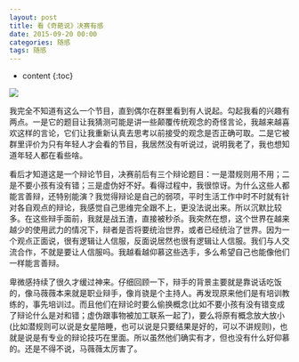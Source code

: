 ```yaml
---
layout: post
title: 看《奇葩说》决赛有感
date: 2015-09-20 00:00
categories: 随感
tags: 随感
---
```


* content
{:toc}

![](https://github.com/HarmonyHu/harmonyhu.github.io/raw/master/_posts/images/qipashuo.jpg)  

我完全不知道有这么一个节目，直到偶尔在群里看到有人说起。勾起我看的兴趣有两点。一是它的题目让我猜测可能是讲一些颠覆传统观念的奇怪言论，我越来越喜欢这样的言论，它们让我重新认真去思考以前接受的观念是否正确可取。二是它被群里评价为只有年轻人才会看的节目，我居然没有听说过，说明我老了，我也想知道年轻人都在看些啥。  


看后才知道这是一个辩论节目，决赛前后有三个辩论题目：一是潜规则用不用；二是不要小孩有没有错；三是虚伪好不好。看得过程中，我很惊讶。为什么这些人都能言善辩，还特别能演？我觉得辩论是自己的弱项，平时生活工作中时不时就有针对各自观点的辩论，我感觉自己思维完全跟不上，更没法说出来。所以沉默比较多。在这些辩手面前，我就是战五渣，直接被秒杀。我突然在想，这个世界在越来越少的使用武力的情况下，辩者是否将要统治世界，或者已经统治了世界。因为一个观点正面说，很有逻辑让人信服，反面说居然也很有逻辑让人信服。我们与人交流合作，不就是要让人信服吗。我越看越仰慕这些选手，多么希望自己也能像他们一样能言善辩。  

卑微感持续了很久才缓过神来。仔细回顾一下，辩手的背景主要就是靠说话吃饭的，像马薇薇本来就是职业辩手，像肖骁是个主持人。再发现原来他们是有培训教练的，事先培训过。而且他们在辩论时要么偷换概念(比如不要小孩有没有错变成了辩论什么是对和错；虚伪跟事物被加工联系一起了)，要么将原有概念放大放小(比如潜规则可以说是女星陪睡，也可以说是只要结果是好的，可以不讲规则)，也就是说是有专业的辩论技巧在里面。所以虽然他们确实有才，但也没有什么好仰慕的。还是不得不说，马薇薇太厉害了。